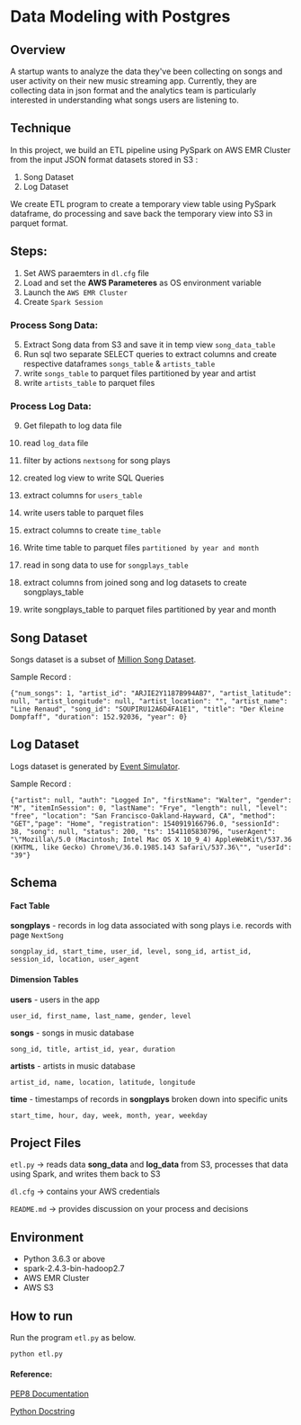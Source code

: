 # Data Modeling with Postgres

## **Overview**
A startup wants to analyze the data they've been collecting on songs and user activity on their new music streaming app. 
Currently, they are collecting data in json format and the analytics team is particularly interested in understanding what songs users are listening to.

## **Technique**
In this project, we build an ETL pipeline using PySpark on AWS EMR Cluster 
from the input JSON format datasets stored in S3 : 
1. Song Dataset
2. Log Dataset

We create ETL program to create a temporary view table using PySpark dataframe, do processing and save back the temporary view into S3 in parquet format.

## Steps:
1. Set AWS paraemters in ``dl.cfg`` file 
2. Load and set the **AWS Parameteres** as OS environment variable 
3. Launch the `AWS EMR Cluster`
4. Create `Spark Session`

### Process Song Data:

5. Extract Song data from S3 and save it in temp view `song_data_table`
6. Run sql two separate SELECT queries to extract columns and create respective dataframes `songs_table` & `artists_table` 
7. write `songs_table` to parquet files partitioned by year and artist
8. write `artists_table` to parquet files

### Process Log Data:

9. Get filepath to log data file
10. read `log_data` file
11. filter by actions `nextsong` for song plays
12. created log view to write SQL Queries
13. extract columns for `users_table`    
14. write users table to parquet files
15. extract columns to create `time_table`
16. Write time table to parquet files `partitioned by year and month`

17. read in song data to use for `songplays_table`
18. extract columns from joined song and log datasets to create songplays_table 
19. write songplays_table to parquet files partitioned by year and month

## **Song Dataset**
Songs dataset is a subset of [Million Song Dataset](http://millionsongdataset.com/).

Sample Record :
```
{"num_songs": 1, "artist_id": "ARJIE2Y1187B994AB7", "artist_latitude": null, "artist_longitude": null, "artist_location": "", "artist_name": "Line Renaud", "song_id": "SOUPIRU12A6D4FA1E1", "title": "Der Kleine Dompfaff", "duration": 152.92036, "year": 0}
```

## **Log Dataset**
Logs dataset is generated by [Event Simulator](https://github.com/Interana/eventsim).

Sample Record :
```
{"artist": null, "auth": "Logged In", "firstName": "Walter", "gender": "M", "itemInSession": 0, "lastName": "Frye", "length": null, "level": "free", "location": "San Francisco-Oakland-Hayward, CA", "method": "GET","page": "Home", "registration": 1540919166796.0, "sessionId": 38, "song": null, "status": 200, "ts": 1541105830796, "userAgent": "\"Mozilla\/5.0 (Macintosh; Intel Mac OS X 10_9_4) AppleWebKit\/537.36 (KHTML, like Gecko) Chrome\/36.0.1985.143 Safari\/537.36\"", "userId": "39"}
```


## Schema


#### Fact Table 
**songplays** - records in log data associated with song plays i.e. records with page `NextSong`

```
songplay_id, start_time, user_id, level, song_id, artist_id, session_id, location, user_agent
```

#### Dimension Tables
**users**  - users in the app
```
user_id, first_name, last_name, gender, level
```
**songs**  - songs in music database
```
song_id, title, artist_id, year, duration
```
**artists**  - artists in music database
```
artist_id, name, location, latitude, longitude
```
**time**  - timestamps of records in  **songplays**  broken down into specific units
```
start_time, hour, day, week, month, year, weekday
```


## Project Files

```etl.py``` -> reads data **song_data** and **log_data** from S3, processes that data using Spark, and writes them back to S3

```dl.cfg``` -> contains your AWS credentials

```README.md``` -> provides discussion on your process and decisions

## Environment 
- Python 3.6.3 or above
- spark-2.4.3-bin-hadoop2.7
- AWS EMR Cluster
- AWS S3

## How to run

Run the program ```etl.py``` as below.
```
python etl.py 
```


 #### Reference: 

[PEP8 Documentation](https://www.python.org/dev/peps/pep-0008/)

[Python Docstring](https://www.datacamp.com/community/tutorials/docstrings-python)
